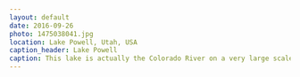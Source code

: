 ```yaml
---
layout: default
date: 2016-09-26
photo: 1475038041.jpg
location: Lake Powell, Utah, USA
caption_header: Lake Powell
caption: This lake is actually the Colorado River on a very large scale. I went swimming there, the water was really refreshing after crossing the desert.
---
```

